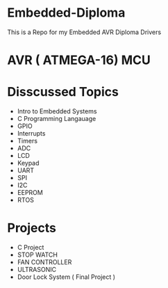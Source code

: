 # Embedded-Diploma
This is a Repo for my Embedded AVR Diploma Drivers

# AVR ( ATMEGA-16) MCU

# Disscussed Topics
- Intro to Embedded Systems
- C Programming Langauage
- GPIO
- Interrupts
- Timers
- ADC
- LCD
- Keypad
- UART
- SPI
- I2C
- EEPROM
- RTOS

# Projects
- C Project
- STOP WATCH
- FAN CONTROLLER
- ULTRASONIC
- Door Lock System ( Final Project )
